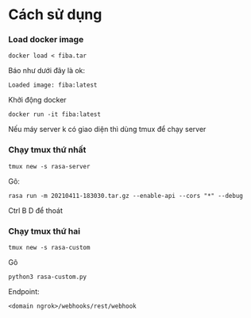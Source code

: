# Cách sử dụng

### Load docker image

```
docker load < fiba.tar
```

Báo như dưới đây là ok:
```
Loaded image: fiba:latest
```

Khởi động docker

```
docker run -it fiba:latest
```

Nếu máy server k có giao diện thì dùng tmux để chạy server

### Chạy tmux thứ nhất

```
tmux new -s rasa-server
```

Gõ:
```
rasa run -m 20210411-183030.tar.gz --enable-api --cors "*" --debug
```
Ctrl B D để thoát

### Chạy tmux thứ hai

```
tmux new -s rasa-custom
```

Gõ

```
python3 rasa-custom.py
```

Endpoint:

```
<domain ngrok>/webhooks/rest/webhook
```
